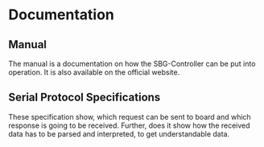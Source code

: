 # Documentation

Manual
---------------------
The manual is a documentation on how the SBG-Controller can be put into operation. It is also available on the official website.


Serial Protocol Specifications
-----------------------
These specification show, which request can be sent to board and which response is going to be received. Further, does it show how the received data has to be parsed and interpreted, to get understandable data.